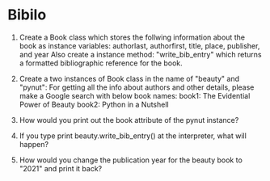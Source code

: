 # Bibilo

1. Create a Book class which stores the follwing information 
about the book as instance variables:
       authorlast, 
       authorfirst, 
       title, 
       place, 
       publisher, 
       and year
   Also create a instance method:
    "write_bib_entry" 
   which returns a formatted bibliographic reference for the book.
   
2. Create a two instances of Book class in the name of "beauty" and "pynut":
    For getting all the info about authors and other details,
    please make a Google search with below book names:
    book1: The Evidential Power of Beauty
    book2: Python in a Nutshell
    
3. How would you print out the book attribute of the pynut instance?


4. If you type print beauty.write_bib_entry() at the interpreter, what will happen?

5. How would you change the publication year for the beauty book to "2021" and
print it back?

    
    
